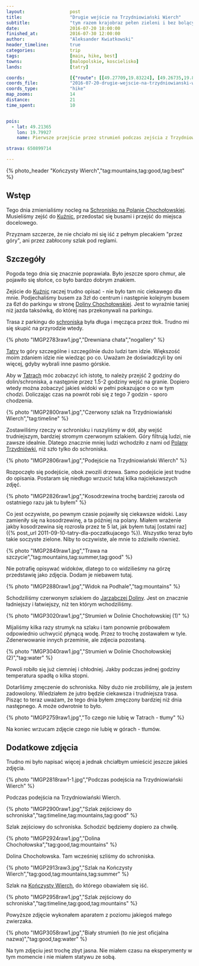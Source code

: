```yaml
---
layout:                 post
title:                  "Drugie wejście na Trzydniowiański Wierch"
subtitle:               "tym razem krajobraz pełen zieleni i bez bolących kolan"
date:                   2016-07-20 18:00:00
finished_at:            2016-07-30 12:00:00
author:                 "Aleksander Kwiatkowski"
header_timeline:        true
categories:             trip
tags:                   [main, hike, best]
towns:                  [malopolskie, koscielisko]
lands:                  [tatry]

coords:                 [{"route": [[49.27709,19.83224], [49.26735,19.81662], [49.24763,19.81404], [49.23984,19.80632], [49.23580,19.78950], [49.22499,19.78460], [49.21792,19.79018], [49.21372,19.79902], [49.21871,19.80366], [49.23132,19.80898], [49.23967,19.80589]], "type": "hike"}]
coords_file:            "2016-07-20-drugie-wejscie-na-trzydniowianski-wierch.json"
coords_type:            "hike"
map_zooms:              14
distance:               21
time_spent:             10


pois:
  - lat: 49.21365
    lon: 19.79927
    name: Pierwsze przejście przez strumień podczas zejścia z Trzydniowiańskiego Wierchu.

strava: 650899714

---
```


[wiki-schr-chocholowska]: https://pl.wikipedia.org/wiki/Schronisko_PTTK_na_Polanie_Chocho%C5%82owskiej
[wiki-kuznice]: https://pl.wikipedia.org/wiki/Ku%C5%BAnice_(Zakopane)
[wiki-dolina-chocholowska]: https://pl.wikipedia.org/wiki/Dolina_Chocho%C5%82owska
[wiki-tatry]: https://pl.wikipedia.org/wiki/Tatry
[wiki-polana-trzydniowka]: https://pl.wikipedia.org/wiki/Polana_Trzydni%C3%B3wka
[wiki-jarzabcza-dolina]: https://pl.wikipedia.org/wiki/Dolina_Jarz%C4%85bcza
[wiki-konczysty-wierch]: https://pl.wikipedia.org/wiki/Ko%C5%84czysty_Wierch

{% photo_header "Kończysty Wierch","tag:mountains,tag:good,tag:best" %}

Wstęp
-----

Tego dnia zmienialiśmy nocleg na [Schronisko na Polanie Chochołowskiej][wiki-schr-chocholowska].
Musieliśmy zejść do [Kuźnic][wiki-kuznice], przedostać się busami i przejść do miejsca
docelowego.

Przyznam szczerze, że nie chciało mi się iść z pełnym plecakiem "przez góry",
ani przez zabłocony szlak pod reglami.

Szczegóły
---------

Pogoda tego dnia się znacznie poprawiała. Było jeszcze sporo chmur, ale pojawiło się słońce,
co było bardzo dobrym znakiem.

Zejście do [Kuźnic][wiki-kuznice] raczej trudno opisać - nie było tam nic
ciekawego dla mnie. Podjechaliśmy busem za 3zł
do centrum i następnie kolejnym busem za 6zł do parkingu w stronę
[Doliny Chochołowskiej][wiki-dolina-chocholowska].
Jest to wyraźnie taniej niż jazda taksówką,
do której nas przekonywali na parkingu.

Trasa z parkingu do [schroniska][wiki-schr-chocholowska] była długa i
męcząca przez tłok. Trudno mi się skupić na przyrodzie wtedy.

{% photo "IMGP2783raw1.jpg","Drewniana chata","nogallery" %}

[Tatry][wiki-tatry] to góry szczególne i szczególnie dużo ludzi tam idzie. Większość
moim zdaniem idzie nie wiedząc po co. Uważam że doświadczyli by oni więcej, gdyby
wybrali inne pasmo górskie.

Aby w [Tatrach][wiki-tatry] móc zobaczyć ich istotę, to należy przejść
2 godziny do dolin/schroniska, a następnie przez 1.5-2 godziny wejść na granie.
Dopiero wtedy
można zobaczyć jakieś widoki w pełni pokazujące o co w tym chodzi.
Doliczając czas na powrót robi się z tego 7 godzin - sporo chodzenia.

{% photo "IMGP2800raw1.jpg","Czerwony szlak na Trzydniowiański Wierch","tag:timeline" %}

Zostawiliśmy rzeczy w schronisku i ruszyliśmy w dół, aby wejść trudniejszym,
bardziej stromym czerwonym szlakiem.
Góry filtrują ludzi, nie zawsze idealnie. Dlatego znacznie mniej ludzi wchodziło
z nami od [Polany Trzydniówki][wiki-polana-trzydniowka], niż szło tylko do schroniska.

{% photo "IMGP2806raw1.jpg","Podejście na Trzydniowiański Wierch" %}

Rozpoczęło się podejście, obok zwozili drzewa. Samo podejście jest trudne do opisania.
Postaram się niedługo wrzucić tutaj kilka najciekawszych zdjęć.

{% photo "IMGP2826raw1.jpg","Kosodrzewina trochę bardziej zarosła od ostatniego razu jak tu byłem" %}

Co jest oczywiste, po pewnym czasie pojawiły się ciekawsze widoki. Lasy zamieniły
się na kosodrzewinę, a ta później na polany. Miałem wrażenie jakby kosodrzewina
się rozrosła przez te 5 lat, jak byłem tutaj
[ostatni raz]({% post_url 2011-09-10-tatry-dla-poczatkujacego %}).
Wszystko teraz było takie soczyste zielone. Niby to oczywiste, ale mnie to
zdziwiło również.

{% photo "IMGP2849raw1.jpg","Trawa na szczycie","tag:mountains,tag:summer,tag:good" %}

Nie potrafię opisywać widoków, dlatego to co widzilieśmy na górzę przedstawię
jako zdjęcia. Dodam je niebawem tutaj.

{% photo "IMGP2880raw1.jpg","Widok na Podhale","tag:mountains" %}

Schodziliśmy czerwonym szlakiem do [Jarząbczej Doliny][wiki-jarzabcza-dolina].
Jest on znacznie ładniejszy i łatwiejszy, niż
ten którym wchodziliśmy.

{% photo "IMGP3020raw1.jpg","Strumień w Dolinie Chochołowskiej (1)" %}

Mijaliśmy kilka razy strumyk na szlaku i tam ponownie próbowałem odpowiednio
uchwycić płynącą wodę. Przez to trochę zostawałem w tyle. Zdenerwowanie innych
przeminie, ale zdjecia pozostaną.

{% photo "IMGP3040raw1.jpg","Strumień w Dolinie Chochołowskiej (2)","tag:water" %}

Powoli robiło się już ciemniej i chłodniej. Jakby podczas jednej godziny
temperatura spadłą o kilka stopni.

Dotarliśmy zmęczenie do schroniska. Niby dużo nie zrobiliśmy, ale ja jestem
zadowolony. Wiedziałem że jutro będzie ciekawsza i trudniejsza trasa.
Pisząc to teraz uważam, że tego dnia byłem zmęczony bardziej niż dnia następnego.
A może odwrotnie to było.

{% photo "IMGP2759raw1.jpg","To czego nie lubię w Tatrach - tłumy" %}

Na koniec wrzucam zdjęcie czego nie lubię w górach - tłumów.

## Dodatkowe zdjęcia

Trudno mi było napisać więcej a jednak chciałbym umieścić jeszcze
jakieś zdjęcia.

{% photo "IMGP2818raw1-1.jpg","Podczas podejścia na Trzydniowiański Wierch" %}

Podczas podejścia na Trzydniowiański Wierch.

{% photo "IMGP2900raw1.jpg","Szlak zejściowy do schroniska","tag:timeline,tag:mountains,tag:good" %}

Szlak zejściowy do schroniska. Schodzić będziemy dopiero za chwilę.

{% photo "IMGP2924raw1.jpg","Dolina Chochołowska","tag:good,tag:mountains" %}

Dolina Chochołowska. Tam wcześniej szliśmy do schroniska.

{% photo "IMGP2913raw3.jpg","Szlak na Kończysty Wierch","tag:good,tag:mountains,tag:summer" %}

Szlak na [Kończysty Wierch][wiki-konczysty-wierch], do którego obawiałem się iść.

{% photo "IMGP2958raw1.jpg","Szlak zejściowy do schroniska","tag:timeline,tag:good,tag:mountains" %}

Powyższe zdjęcie wykonałem aparatem z poziomu jakiegoś małego zwierzaka.

{% photo "IMGP3058raw1.jpg","Biały strumień (to nie jest oficjalna nazwa)","tag:good,tag:water" %}

Na tym zdjęciu jest trochę zbyt jasna. Nie miałem czasu na eksperymenty w
tym momencie i nie miałem statywu ze sobą.
